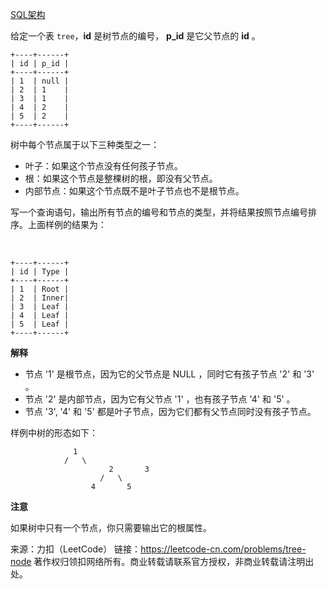 [SQL架构](https://github.com/Zhenghao-Liu/LeetCode_problem-and-solution/blob/master/0608.树节点/PROBLEM.sql)

给定一个表 ```tree```，**id** 是树节点的编号， **p_id** 是它父节点的 **id** 。
```
+----+------+
| id | p_id |
+----+------+
| 1  | null |
| 2  | 1    |
| 3  | 1    |
| 4  | 2    |
| 5  | 2    |
+----+------+
```
树中每个节点属于以下三种类型之一：

* 叶子：如果这个节点没有任何孩子节点。
* 根：如果这个节点是整棵树的根，即没有父节点。
* 内部节点：如果这个节点既不是叶子节点也不是根节点。
 

写一个查询语句，输出所有节点的编号和节点的类型，并将结果按照节点编号排序。上面样例的结果为：

 
```
+----+------+
| id | Type |
+----+------+
| 1  | Root |
| 2  | Inner|
| 3  | Leaf |
| 4  | Leaf |
| 5  | Leaf |
+----+------+
```

**解释**

* 节点 '1' 是根节点，因为它的父节点是 NULL ，同时它有孩子节点 '2' 和 '3' 。
* 节点 '2' 是内部节点，因为它有父节点 '1' ，也有孩子节点 '4' 和 '5' 。
* 节点 '3', '4' 和 '5' 都是叶子节点，因为它们都有父节点同时没有孩子节点。

样例中树的形态如下：
 
```
			  1
			/   \
                      2       3
                    /   \
                  4       5
```

**注意**

如果树中只有一个节点，你只需要输出它的根属性。

来源：力扣（LeetCode）
链接：https://leetcode-cn.com/problems/tree-node
著作权归领扣网络所有。商业转载请联系官方授权，非商业转载请注明出处。
